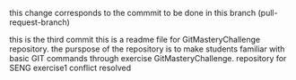 this change corresponds to the commmit to be done in this branch (pull-request-branch)


this is the third commit
this is a readme file for GitMasteryChallenge repository.
the purspose of the repository is to make students familiar with basic GIT commands through exercise
GitMasteryChallenge.
repository for SENG exercise1
conflict resolved 
